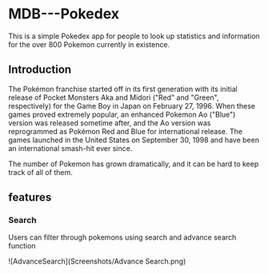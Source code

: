 # MDB---Pokedex

This is a simple Pokedex app for people to look up statistics and
information for the over 800 Pokemon currently in existence. 

## Introduction
The Pokémon franchise started off in its first generation with its initial release of Pocket Monsters Aka and Midori ("Red" and "Green", respectively) for the Game Boy in Japan on February 27, 1996. When these games proved extremely popular, an enhanced Pokemon Ao ("Blue") version was released sometime after, and the Ao version was reprogrammed as Pokémon Red and Blue for international release. The games launched in the United States on September 30, 1998 and have been an international smash-hit ever since.

The number of Pokemon has grown dramatically, and it can be hard to keep track of all of them.

## features 

### Search
Users can filter through pokemons using search and advance search function

![AdvanceSearch](Screenshots/Advance Search.png)


